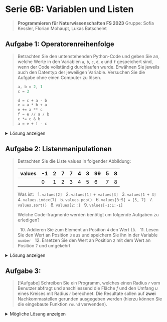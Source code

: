 # Serie 6B: Variablen und Listen

> **Programmieren für Naturwissenschaften FS 2023**
> Gruppe: Sofia Kessler, Florian Mohaupt, Lukas Batschelet

## Aufgabe 1: Operatorenreihenfolge

> Betrachten Sie den untenstehenden Python-Code und geben Sie an, welche Werte in den Variablen `a`, `b`, `c`, `d`, `e` und `f` gespeichert sind, wenn der Code vollständig durchlaufen wurde. Erwähnen Sie jeweils auch den Datentyp der jeweiligen Variable. Versuchen Sie die Aufgabe ohne einen Computer zu lösen.
> ```python
> a, b = 2, 1
> c = 3
> 
> d = c + a - b
> e = a * b + a
> e += a ** c
> f = e // a / b
> c *= c & b
> a = e + f - c
> ```

<details>
	<summary> Lösung anzeigen </summary>

```python
d = c + a - b
d = 3 + 2 - 1
d = 4 # int

e = a * b + a
e = 2 * 1 + 2
e = 4 # int

e += a ** c
e = e + (a ** c)
e = 4 + (2 ** 3)
e = 12 # int

f = e // a / b
f = 12 // 2 / 1
f = 6.0 # float

c *= c % b
c = c * (c % b)
c = 3 * (3 % 1)
c = 0 # int

a = e + f - c
a = 12 + 6.0 - 0
a = 18.0 # float
```

</details>

## Aufgabe 2: Listenmanipulationen

> Betrachten Sie die Liste values in folgender Abbildung:
>
> | values | -1 | 2 | 7 | 7 | 4 | 3 | 99 | 5 | 8 |
> |--------|----|---|---|---|---|---|----|---|---|
> |        | 0  | 1 | 2 | 3 | 4 | 5 | 6  | 7 | 8 |
>
> Was ist:
>   1. `values[2]`
>   2. `values[1] + values[3]`
>   3. `values[1 + 3]`
>   4. `values.index(7)`
>   5. `values.pop()`
>   6. `values[3:5] = [5, 7]`
>   7. `values.sort()`
>   8. `values[2::]`
>   9. `values[-1:1:-1]`
> 
> Welche Code-fragmente werden benötigt um folgende Aufgaben zu erledigen?
> 
>   10. Addieren Sie zum Element an Position `4` den Wert `18`.
>   11. Lesen Sie den Wert an Position `3` aus und speichern Sie ihn in der Variable `number`
>   12. Ersetzen Sie den Wert an Position `2` mit dem Wert an Position `7` und umgekehrt

<details>
	<summary> Lösung anzeigen </summary>

1. `values[2]` = `7`
2. `values[1] + values[3]` = `9`
3. `values[1 + 3]` = `4`
4. `values.index(7)` = `2`
5. `values.pop()` = `8`
   - Neue Liste: `[-1, 2, 7, 7, 4, 3, 99, 5]`
6. `values[3:5] = [5, 7]`
   - Neue Liste: `[-1, 2, 7, 5, 7, 3, 99, 5]`
7. `values.sort()`
   - Neue Liste: `[-1, 2, 3, 5, 5, 7, 7, 99]`
8. `values[2::]` = `[3, 5, 5, 7, 7, 99]`
9. `values[-1:1:-1]` = `[99, 7, 7, 5, 5, 3]`
10. `values[4] += 18`
    - Neue Liste: `[-1, 2, 7, 5, 25, 3, 99, 5]`
11. `number = values[3]`
12. `values[2], values[7] = values[7], values[2]`
    - Neue Liste: `[-1, 2, 99, 5, 25, 3, 7, 5]`

</details>

## Aufgabe 3:

> [!Aufgabe]
> Schreiben Sie ein Programm, welches einen Radius *r* vom Benutzer abfragt und anschliessend die Fläche *f* und den Umfang *u* eines Kreises mit Radius *r* berechnet. Die Resultate sollen auf **zwei** Nachkommastellen gerunden ausgegeben werden (hierzu können Sie die eingebaute Funktion `round` verwenden).

<details>
	<summary> Mögliche Lösung anzeigen </summary>

```python
import math

radius = float(input("Geben Sie den Radius ein: "))

area = radius ** 2 * math.pi
scope = radius * 2 * math.pi

print("Radius =", radius)
print("Fläche =", round(area, 2))
print("Umfang =", round(scope, 2))
```
</details>
